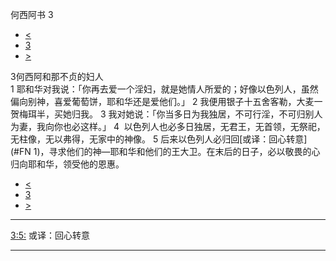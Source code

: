 ﻿





 何西阿书 3




* [<](bible/HOS02.md)
* [3](bible/HOS.md)
* [>](bible/HOS04.md)



 
3何西阿和那不贞的妇人  
1 耶和华对我说：「你再去爱一个淫妇，就是她情人所爱的；好像以色列人，虽然偏向别神，喜爱葡萄饼，耶和华还是爱他们。」 
2 我便用银子十五舍客勒，大麦一贺梅珥半，买她归我。 
3 我对她说：「你当多日为我独居，不可行淫，不可归别人为妻，我向你也必这样。」 
4  以色列人也必多日独居，无君王，无首领，无祭祀，无柱像，无以弗得，无家中的神像。 
5 后来以色列人必归回[或译：回心转意](#FN
1)，寻求他们的神—耶和华和他们的王大卫。在末后的日子，必以敬畏的心归向耶和华，领受他的恩惠。 
* [<](bible/HOS02.md)
* [3](bible/HOS.md)
* [>](bible/HOS04.md)





---


[3:5:](#V5)
或译：回心转意




---









